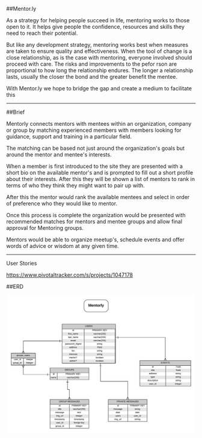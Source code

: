##Mentor.ly

As a strategy for helping people succeed in life, mentoring works to those open to it. It helps give people the confidence, resources and skills they need to reach their potential.

But like any development strategy, mentoring works best when measures are taken to ensure quality and effectiveness. When the tool of change is a close relationship, as is the case with mentoring, everyone involved should proceed with care. The risks and improvements to the pefor rson are proportional to how long the relationship endures. The longer a relationship lasts, usually the closer the bond and the greater benefit the mentee.

With Mentor.ly we hope to bridge the gap and create a medium to facilitate this 


--------------------

##Brief

Mentorly connects mentors with mentees within an organization, company or group by matching experienced members with members looking for guidance, support and training in a particular field. 

The matching can be based not just around the organization's goals but around the mentor and mentee's interests.

When a member is first introduced to the site they are presented with a short bio on the available mentor's and is prompted to fill out a short profile about their interests.  After this they will be shown a list of mentors to rank in terms of who they think they might want to pair up with.  

After this the mentor would rank the available mentees and select in order of preference who they would like to mentor. 

Once this process is complete the organization would be presented with recommended matches for mentors and mentee groups and allow final approval for Mentoring groups.

Mentors would be able to organize meetup's, schedule events and offer words of advice or wisdom at any given time.


----------------------- 

User Stories

https://www.pivotaltracker.com/s/projects/1047178

##ERD

![Mentorly](https://raw.githubusercontent.com/ajkamel/mentorly/0c40dc7df391ee4bd90125f71e6b17828c216277/mentorly.jpg)

